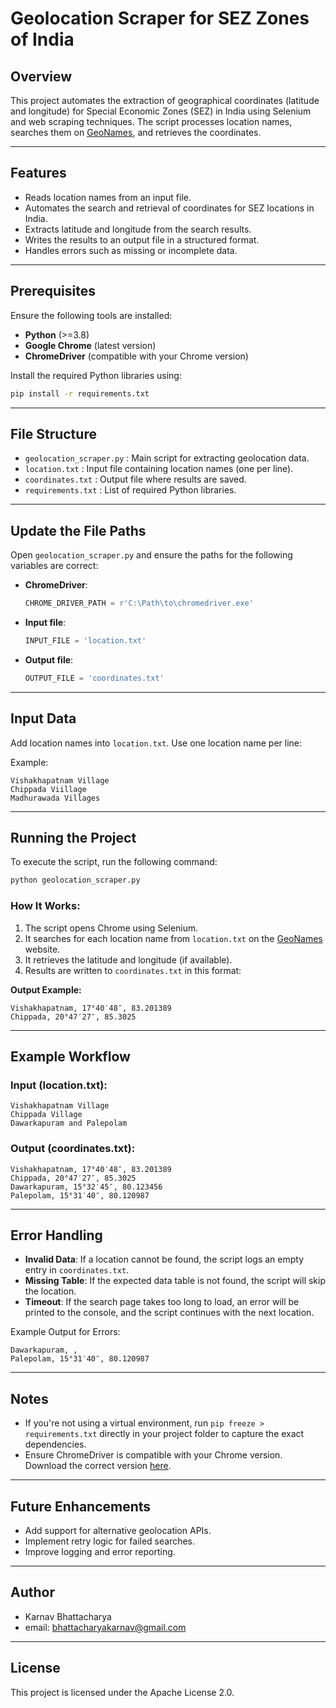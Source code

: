 # Geolocation Scraper for SEZ Zones of India

## Overview
This project automates the extraction of geographical coordinates (latitude and longitude) for Special Economic Zones (SEZ) in India using Selenium and web scraping techniques. The script processes location names, searches them on [GeoNames](https://www.geonames.org/advanced-search.html), and retrieves the coordinates.

---

## Features
- Reads location names from an input file.
- Automates the search and retrieval of coordinates for SEZ locations in India.
- Extracts latitude and longitude from the search results.
- Writes the results to an output file in a structured format.
- Handles errors such as missing or incomplete data.

---

## Prerequisites
Ensure the following tools are installed:
- **Python** (>=3.8)
- **Google Chrome** (latest version)
- **ChromeDriver** (compatible with your Chrome version)

Install the required Python libraries using:

```bash
pip install -r requirements.txt
```

---

## File Structure
- `geolocation_scraper.py` : Main script for extracting geolocation data.
- `location.txt` : Input file containing location names (one per line).
- `coordinates.txt` : Output file where results are saved.
- `requirements.txt` : List of required Python libraries.

---

## Update the File Paths
Open `geolocation_scraper.py` and ensure the paths for the following variables are correct:

- **ChromeDriver**:
    ```python
    CHROME_DRIVER_PATH = r'C:\Path\to\chromedriver.exe'
    ```
- **Input file**:
    ```python
    INPUT_FILE = 'location.txt'
    ```
- **Output file**:
    ```python
    OUTPUT_FILE = 'coordinates.txt'
    ```

---

## Input Data
Add location names into `location.txt`. Use one location name per line:

Example:
```plaintext
Vishakhapatnam Village
Chippada Viillage
Madhurawada Villages
```

---

## Running the Project
To execute the script, run the following command:

```bash
python geolocation_scraper.py
```

### How It Works:
1. The script opens Chrome using Selenium.
2. It searches for each location name from `location.txt` on the [GeoNames](https://www.geonames.org/advanced-search.html) website.
3. It retrieves the latitude and longitude (if available).
4. Results are written to `coordinates.txt` in this format:

**Output Example:**
```plaintext
Vishakhapatnam, 17°40′48″, 83.201389
Chippada, 20°47′27″, 85.3025
```

---

## Example Workflow
### Input (location.txt):
```plaintext
Vishakhapatnam Village
Chippada Village
Dawarkapuram and Palepolam
```

### Output (coordinates.txt):
```plaintext
Vishakhapatnam, 17°40′48″, 83.201389
Chippada, 20°47′27″, 85.3025
Dawarkapuram, 15°32′45″, 80.123456
Palepolam, 15°31′40″, 80.120987
```

---

## Error Handling
- **Invalid Data**: If a location cannot be found, the script logs an empty entry in `coordinates.txt`.
- **Missing Table**: If the expected data table is not found, the script will skip the location.
- **Timeout**: If the search page takes too long to load, an error will be printed to the console, and the script continues with the next location.

Example Output for Errors:
```plaintext
Dawarkapuram, ,
Palepolam, 15°31′40″, 80.120987
```

---

## Notes
- If you're not using a virtual environment, run `pip freeze > requirements.txt` directly in your project folder to capture the exact dependencies.
- Ensure ChromeDriver is compatible with your Chrome version. Download the correct version [here](https://chromedriver.chromium.org/downloads).

---

## Future Enhancements
- Add support for alternative geolocation APIs.
- Implement retry logic for failed searches.
- Improve logging and error reporting.

---

## Author
- Karnav Bhattacharya
- email: bhattacharyakarnav@gmail.com

---

## License
This project is licensed under the Apache License 2.0.

